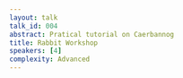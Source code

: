 ```yaml
---
layout: talk
talk_id: 004
abstract: Pratical tutorial on Caerbannog
title: Rabbit Workshop
speakers: [4]
complexity: Advanced
---
```



